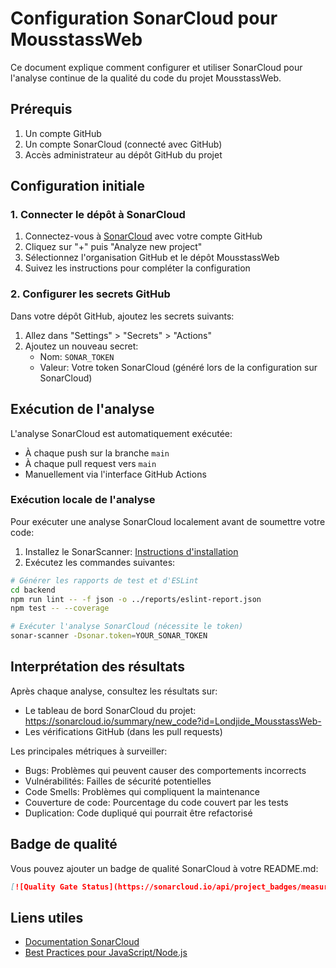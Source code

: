 # Configuration SonarCloud pour MousstassWeb

Ce document explique comment configurer et utiliser SonarCloud pour l'analyse continue de la qualité du code du projet MousstassWeb.

## Prérequis

1. Un compte GitHub
2. Un compte SonarCloud (connecté avec GitHub)
3. Accès administrateur au dépôt GitHub du projet

## Configuration initiale

### 1. Connecter le dépôt à SonarCloud

1. Connectez-vous à [SonarCloud](https://sonarcloud.io/) avec votre compte GitHub
2. Cliquez sur "+" puis "Analyze new project"
3. Sélectionnez l'organisation GitHub et le dépôt MousstassWeb
4. Suivez les instructions pour compléter la configuration

### 2. Configurer les secrets GitHub

Dans votre dépôt GitHub, ajoutez les secrets suivants:

1. Allez dans "Settings" > "Secrets" > "Actions"
2. Ajoutez un nouveau secret:
   - Nom: `SONAR_TOKEN`
   - Valeur: Votre token SonarCloud (généré lors de la configuration sur SonarCloud)

## Exécution de l'analyse

L'analyse SonarCloud est automatiquement exécutée:
- À chaque push sur la branche `main`
- À chaque pull request vers `main`
- Manuellement via l'interface GitHub Actions

### Exécution locale de l'analyse

Pour exécuter une analyse SonarCloud localement avant de soumettre votre code:

1. Installez le SonarScanner: [Instructions d'installation](https://docs.sonarcloud.io/advanced-setup/ci-based-analysis/sonarscanner-cli/)
2. Exécutez les commandes suivantes:

```bash
# Générer les rapports de test et d'ESLint
cd backend
npm run lint -- -f json -o ../reports/eslint-report.json
npm test -- --coverage

# Exécuter l'analyse SonarCloud (nécessite le token)
sonar-scanner -Dsonar.token=YOUR_SONAR_TOKEN
```

## Interprétation des résultats

Après chaque analyse, consultez les résultats sur:
- Le tableau de bord SonarCloud du projet: https://sonarcloud.io/summary/new_code?id=Londjide_MousstassWeb-
- Les vérifications GitHub (dans les pull requests)

Les principales métriques à surveiller:
- Bugs: Problèmes qui peuvent causer des comportements incorrects
- Vulnérabilités: Failles de sécurité potentielles
- Code Smells: Problèmes qui compliquent la maintenance
- Couverture de code: Pourcentage du code couvert par les tests
- Duplication: Code dupliqué qui pourrait être refactorisé

## Badge de qualité

Vous pouvez ajouter un badge de qualité SonarCloud à votre README.md:

```markdown
[![Quality Gate Status](https://sonarcloud.io/api/project_badges/measure?project=Londjide_MousstassWeb-&metric=alert_status)](https://sonarcloud.io/summary/new_code?id=Londjide_MousstassWeb-)
```

## Liens utiles

- [Documentation SonarCloud](https://docs.sonarcloud.io/)
- [Best Practices pour JavaScript/Node.js](https://docs.sonarcloud.io/analyzing-source-code/languages/javascript/) 
